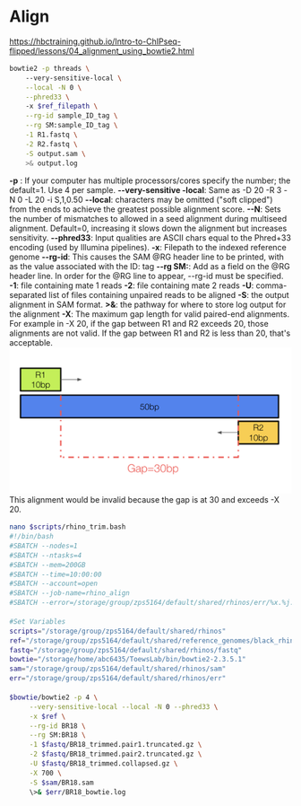 # Align 
https://hbctraining.github.io/Intro-to-ChIPseq-flipped/lessons/04_alignment_using_bowtie2.html

```bash
bowtie2 -p threads \ 
	--very-sensitive-local \
	--local -N 0 \
	--phred33 \ 
	-x $ref_filepath \
	--rg-id sample_ID_tag \
	--rg SM:sample_ID_tag \
	-1 R1.fastq \
	-2 R2.fastq \
	-S output.sam \
	>& output.log
```
**-p** : If your computer has multiple processors/cores specify the number; the default=1. Use 4 per sample.
**--very-sensitive -local**: Same as -D 20 -R 3 -N 0 -L 20 -i S,1,0.50
**--local**: characters may be omitted ("soft clipped") from the ends to achieve the greatest possible alignment score.
**--N**: Sets the number of mismatches to allowed in a seed alignment during multiseed alignment. Default=0, increasing it slows down the alignment but increases sensitivity. 
**--phred33**: Input qualities are ASCII chars equal to the Phred+33 encoding (used by Illumina pipelines).
**-x**: Filepath to the indexed reference genome
**--rg-id**: This causes the SAM @RG header line to be printed, with <text> as the value associated with the ID: tag
**--rg SM:**: Add <text> as a field on the @RG header line. In order for the @RG line to appear, --rg-id must be specified.
**-1**: file containing mate 1 reads
**-2**: file containing mate 2 reads
**-U**: comma-separated list of files containing unpaired reads to be aligned 
**-S**: the output alignment in SAM format. 
**>&**: the pathway for where to store log output for the alignment 
**-X**: The maximum gap length for valid paired-end alignments.
For example in -X 20, if the gap between R1 and R2 exceeds 20, those alignments are not valid. If the gap between R1 and R2 is less than 20, that's acceptable. 
![alt text](../../diagrams/bowtie_gap.png)
This alignment would be invalid because the gap is at 30 and exceeds -X 20.

```bash
nano $scripts/rhino_trim.bash
#!/bin/bash
#SBATCH --nodes=1
#SBATCH --ntasks=4
#SBATCH --mem=200GB
#SBATCH --time=10:00:00
#SBATCH --account=open
#SBATCH --job-name=rhino_align
#SBATCH --error=/storage/group/zps5164/default/shared/rhinos/err/%x.%j.out

#Set Variables
scripts="/storage/group/zps5164/default/shared/rhinos"
ref="/storage/group/zps5164/default/shared/reference_genomes/black_rhino"
fastq="/storage/group/zps5164/default/shared/rhinos/fastq"
bowtie="/storage/home/abc6435/ToewsLab/bin/bowtie2-2.3.5.1"
sam="/storage/group/zps5164/default/shared/rhinos/sam"
err="/storage/group/zps5164/default/shared/rhinos/err"

$bowtie/bowtie2 -p 4 \
	 --very-sensitive-local --local -N 0 --phred33 \
	 -x $ref \
	 --rg-id BR18 \
	 --rg SM:BR18 \
	 -1 $fastq/BR18_trimmed.pair1.truncated.gz \
	 -2 $fastq/BR18_trimmed.pair2.truncated.gz \
	 -U $fastq/BR18_trimmed.collapsed.gz \
	 -X 700 \
	 -S $sam/BR18.sam 
	 \>& $err/BR18_bowtie.log
```

